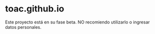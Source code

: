 # toac.github.io



Este proyecto está en su fase beta. NO recomiendo utilizarlo o ingresar datos personales.